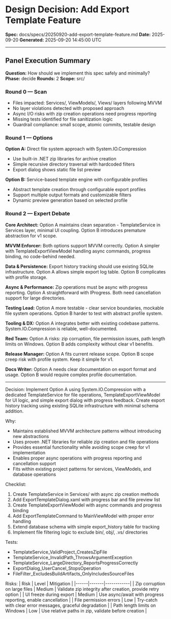 # Design Decision: Add Export Template Feature

**Spec:** docs/specs/20250920-add-export-template-feature.md
**Date:** 2025-09-20
**Generated:** 2025-09-20 14:45:00 UTC

---

## Panel Execution Summary

**Question:** How should we implement this spec safely and minimally?
**Phase:** decide
**Rounds:** 2
**Scope:** src/

### Round 0 — Scan

- Files impacted: Services/, ViewModels/, Views/ layers following MVVM
- No layer violations detected with proposed approach
- Async I/O risks with zip creation operations need progress reporting
- Missing tests identified for file sanitization logic
- Guardrail compliance: small scope, atomic commits, testable design

### Round 1 — Options

**Option A:** Direct file system approach with System.IO.Compression
- Use built-in .NET zip libraries for archive creation
- Simple recursive directory traversal with hardcoded filters
- Export dialog shows static file list preview

**Option B:** Service-based template engine with configurable profiles
- Abstract template creation through configurable export profiles
- Support multiple output formats and customizable filters
- Dynamic preview generation based on selected profile

### Round 2 — Expert Debate

**Core Architect:** Option A maintains clean separation - TemplateService in Services layer, minimal UI coupling. Option B introduces premature abstraction for v1 scope.

**MVVM Enforcer:** Both options support MVVM correctly. Option A simpler with TemplateExportViewModel handling async commands, progress binding, no code-behind needed.

**Data & Persistence:** Export history tracking should use existing SQLite infrastructure. Option A allows simple export log table. Option B complicates with profile storage.

**Async & Performance:** Zip operations must be async with progress reporting. Option A straightforward with IProgress<T>. Both need cancellation support for large directories.

**Testing Lead:** Option A more testable - clear service boundaries, mockable file system operations. Option B harder to test with abstract profile system.

**Tooling & DX:** Option A integrates better with existing codebase patterns. System.IO.Compression is reliable, well-documented.

**Red Team:** Option A risks: zip corruption, file permission issues, path length limits on Windows. Option B adds complexity without clear v1 benefits.

**Release Manager:** Option A fits current release scope. Option B scope creep risk with profile system. Keep it simple for v1.

**Docs Writer:** Option A needs clear documentation on export format and usage. Option B would require complex profile documentation.

---

Decision:
Implement Option A using System.IO.Compression with a dedicated TemplateService for file operations, TemplateExportViewModel for UI logic, and simple export dialog with progress feedback. Create export history tracking using existing SQLite infrastructure with minimal schema addition.

Why:
- Maintains established MVVM architecture patterns without introducing new abstractions
- Uses proven .NET libraries for reliable zip creation and file operations
- Provides essential functionality while avoiding scope creep for v1 implementation
- Enables proper async operations with progress reporting and cancellation support
- Fits within existing project patterns for services, ViewModels, and database operations

Checklist:
1. Create TemplateService in Services/ with async zip creation methods
2. Add ExportTemplateDialog.xaml with progress bar and file preview list
3. Create TemplateExportViewModel with async commands and progress binding
4. Add ExportTemplateCommand to MainViewModel with proper error handling
5. Extend database schema with simple export_history table for tracking
6. Implement file filtering logic to exclude bin/, obj/, .vs/ directories

Tests:
- TemplateService_ValidProject_CreatesZipFile
- TemplateService_InvalidPath_ThrowsArgumentException
- TemplateService_LargeDirectory_ReportsProgressCorrectly
- ExportDialog_UserCancel_StopsOperation
- FileFilter_ExcludesBuildArtifacts_OnlyIncludesSourceFiles

Risks:
| Risk | Level | Mitigation |
|------|-------|------------|
| Zip corruption on large files | Medium | Validate zip integrity after creation, provide retry option |
| UI freeze during export | Medium | Use async/await with progress reporting, enable cancellation |
| File permission errors | Low | Try-catch with clear error messages, graceful degradation |
| Path length limits on Windows | Low | Use relative paths in zip, validate before creation |